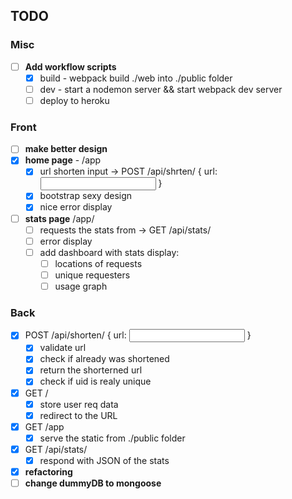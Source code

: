 ## TODO

### Misc

- [ ] **Add workflow scripts**
  - [x] build - webpack build ./web into ./public folder
  - [ ] dev - start a nodemon server && start webpack dev server
  - [ ] deploy to heroku

### Front

- [ ] **make better design**
- [x] **home page** - /app
  - [x] url shorten input -> POST /api/shrten/ { url: <input url> }
  - [x] bootstrap sexy design
  - [x] nice error display
- [ ] **stats page** /app/<UID>
  - [ ] requests the stats from -> GET /api/stats/<UID>
  - [ ] error display
  - [ ] add dashboard with stats display:
    - [ ] locations of requests
    - [ ] unique requesters
    - [ ] usage graph

### Back

- [x] POST /api/shorten/ { url: <input url> }
  - [x] validate url
  - [x] check if already was shortened
  - [x] return the shorterned url
  - [x] check if uid is realy unique
- [x] GET /<UID>
  - [x] store user req data
  - [x] redirect to the URL
- [x] GET /app
  - [x] serve the static from ./public folder
- [x] GET /api/stats/<UID>
  - [x] respond with JSON of the stats
- [x] **refactoring**
- [ ] **change dummyDB to mongoose**
